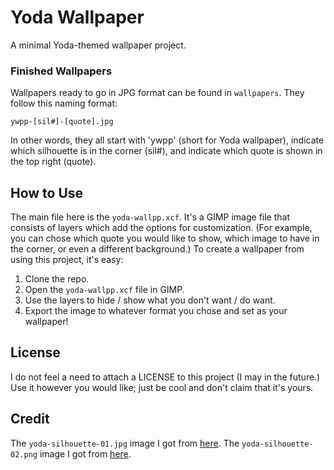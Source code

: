 
# Yoda Wallpaper

A minimal Yoda-themed wallpaper project.

### Finished Wallpapers
Wallpapers ready to go in JPG format can be found in `wallpapers`.
They follow this naming format:
```
ywpp-[sil#]-[quote].jpg
```
In other words, they all start with 'ywpp' (short for Yoda wallpaper), indicate which silhouette is in the corner (sil#), and indicate which quote is shown in the top right (quote).

## How to Use
The main file here is the `yoda-wallpp.xcf`.
It's a GIMP image file that consists of layers which add the options for customization.
(For example, you can chose which quote you would like to show, which image to have in the corner, or even a different background.)
To create a wallpaper from using this project, it's easy:

1) Clone the repo.
2) Open the `yoda-wallpp.xcf` file in GIMP.
3) Use the layers to hide / show what you don't want / do want.
4) Export the image to whatever format you chose and set as your wallpaper!

## License
I do not feel a need to attach a LICENSE to this project (I may in the future.)
Use it however you would like; just be cool and don't claim that it's yours.

## Credit
The `yoda-silhouette-01.jpg` image I got from [here](https://media1.popsugar-assets.com/files/thumbor/-2LT-k5lyjvNenpLu_DuUkmKdPw/fit-in/1024x1024/filters:format_auto-!!-:strip_icc-!!-/2016/09/27/006/n/1922507/793579e7_yoda/i/Yoda.jpg).
The `yoda-silhouette-02.png` image I got from [here](https://s-media-cache-ak0.pinimg.com/originals/e1/64/a6/e164a6495e96ef3383e9c5237f99e23a.png).

